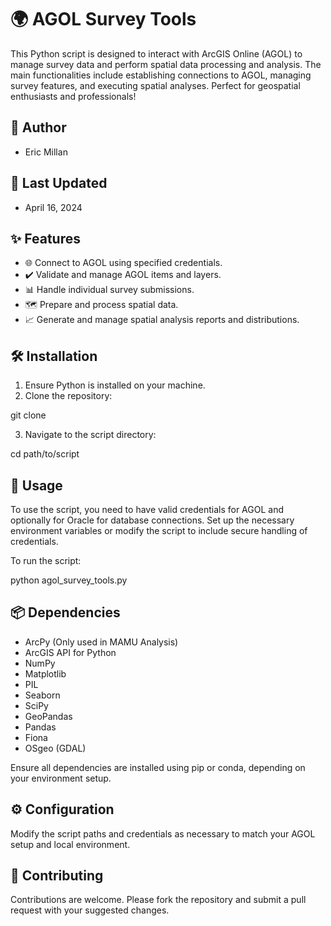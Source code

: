 # 🌍 AGOL Survey Tools

This Python script is designed to interact with ArcGIS Online (AGOL) to manage survey data and perform spatial data processing and analysis. The main functionalities include establishing connections to AGOL, managing survey features, and executing spatial analyses. Perfect for geospatial enthusiasts and professionals!

## 📝 Author
- Eric Millan

## 📅 Last Updated
- April 16, 2024

## ✨ Features
- 🌐 Connect to AGOL using specified credentials.
- ✔️ Validate and manage AGOL items and layers.
- 📊 Handle individual survey submissions.
- 🗺️ Prepare and process spatial data.
- 📈 Generate and manage spatial analysis reports and distributions.

## 🛠 Installation

1. Ensure Python is installed on your machine.
2. Clone the repository:

git clone <repository-url>

3. Navigate to the script directory:

cd path/to/script
  
## 🚀 Usage

To use the script, you need to have valid credentials for AGOL and optionally for Oracle for database connections. Set up the necessary environment variables or modify the script to include secure handling of credentials.

To run the script:

python agol_survey_tools.py

## 📦 Dependencies
- ArcPy (Only used in MAMU Analysis)
- ArcGIS API for Python
- NumPy
- Matplotlib
- PIL
- Seaborn
- SciPy
- GeoPandas
- Pandas
- Fiona
- OSgeo (GDAL)

Ensure all dependencies are installed using pip or conda, depending on your environment setup.

## ⚙️ Configuration

Modify the script paths and credentials as necessary to match your AGOL setup and local environment.

## 🤝 Contributing

Contributions are welcome. Please fork the repository and submit a pull request with your suggested changes.
